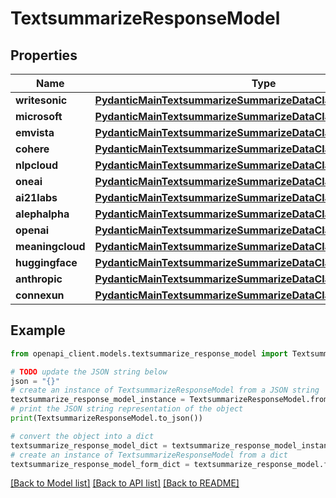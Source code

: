# TextsummarizeResponseModel


## Properties

Name | Type | Description | Notes
------------ | ------------- | ------------- | -------------
**writesonic** | [**PydanticMainTextsummarizeSummarizeDataClass94559364428208**](PydanticMainTextsummarizeSummarizeDataClass94559364428208.md) |  | [optional] 
**microsoft** | [**PydanticMainTextsummarizeSummarizeDataClass94559368039472**](PydanticMainTextsummarizeSummarizeDataClass94559368039472.md) |  | [optional] 
**emvista** | [**PydanticMainTextsummarizeSummarizeDataClass94559368393536**](PydanticMainTextsummarizeSummarizeDataClass94559368393536.md) |  | [optional] 
**cohere** | [**PydanticMainTextsummarizeSummarizeDataClass94559368273408**](PydanticMainTextsummarizeSummarizeDataClass94559368273408.md) |  | [optional] 
**nlpcloud** | [**PydanticMainTextsummarizeSummarizeDataClass94559363917488**](PydanticMainTextsummarizeSummarizeDataClass94559363917488.md) |  | [optional] 
**oneai** | [**PydanticMainTextsummarizeSummarizeDataClass94559364661856**](PydanticMainTextsummarizeSummarizeDataClass94559364661856.md) |  | [optional] 
**ai21labs** | [**PydanticMainTextsummarizeSummarizeDataClass94559363614384**](PydanticMainTextsummarizeSummarizeDataClass94559363614384.md) |  | [optional] 
**alephalpha** | [**PydanticMainTextsummarizeSummarizeDataClass94559363895952**](PydanticMainTextsummarizeSummarizeDataClass94559363895952.md) |  | [optional] 
**openai** | [**PydanticMainTextsummarizeSummarizeDataClass94559368914848**](PydanticMainTextsummarizeSummarizeDataClass94559368914848.md) |  | [optional] 
**meaningcloud** | [**PydanticMainTextsummarizeSummarizeDataClass94559367615696**](PydanticMainTextsummarizeSummarizeDataClass94559367615696.md) |  | [optional] 
**huggingface** | [**PydanticMainTextsummarizeSummarizeDataClass94559364620768**](PydanticMainTextsummarizeSummarizeDataClass94559364620768.md) |  | [optional] 
**anthropic** | [**PydanticMainTextsummarizeSummarizeDataClass94559364732896**](PydanticMainTextsummarizeSummarizeDataClass94559364732896.md) |  | [optional] 
**connexun** | [**PydanticMainTextsummarizeSummarizeDataClass94559363928880**](PydanticMainTextsummarizeSummarizeDataClass94559363928880.md) |  | [optional] 

## Example

```python
from openapi_client.models.textsummarize_response_model import TextsummarizeResponseModel

# TODO update the JSON string below
json = "{}"
# create an instance of TextsummarizeResponseModel from a JSON string
textsummarize_response_model_instance = TextsummarizeResponseModel.from_json(json)
# print the JSON string representation of the object
print(TextsummarizeResponseModel.to_json())

# convert the object into a dict
textsummarize_response_model_dict = textsummarize_response_model_instance.to_dict()
# create an instance of TextsummarizeResponseModel from a dict
textsummarize_response_model_form_dict = textsummarize_response_model.from_dict(textsummarize_response_model_dict)
```
[[Back to Model list]](../README.md#documentation-for-models) [[Back to API list]](../README.md#documentation-for-api-endpoints) [[Back to README]](../README.md)


